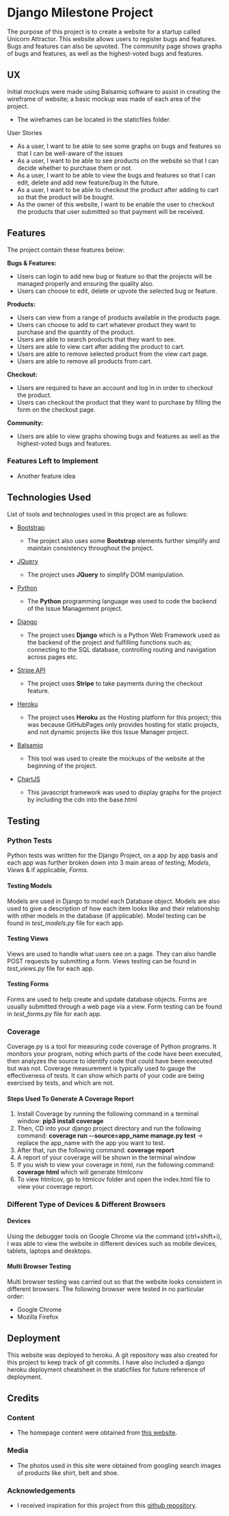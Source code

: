 # Django Milestone Project

The purpose of this project is to create a website for a startup called Unicorn Attractor. 
This website allows users to register bugs and features. Bugs and features can also be upvoted. 
The community page shows graphs of bugs and features, as well as the highest-voted bugs and features.

 
## UX
 
Initial mockups were made using Balsamiq software to assist in creating the wireframe of website; a basic mockup was made of each area of the project.

- The wireframes can be located in the staticfiles folder.

User Stories
- As a user, I want to be able to see some graphs on bugs and features so that I can be well-aware of the issues
- As a user, I want to be able to see products on the website so that I can decide whether to purchase them or not.
- As a user, I want to be able to view the bugs and features so that I can edit, delete and add new feature/bug in the future.
- As a user, I want to be able to checkout the product after adding to cart so that the product will be bought.
- As the owner of this website, I want to be enable the user to checkout the products that user submitted so that payment will be received.

## Features

The project contain these features below:

**Bugs & Features:**
- Users can login to add new bug or feature so that the projects will be managed properly and ensuring the quality also.
- Users can choose to edit, delete or upvote the selected bug or feature.

**Products:**
- Users can view from a range of products available in the products page.
- Users can choose to add to cart whatever product they want to purchase and the quantity of the product.
- Users are able to search products that they want to see.
- Users are able to view cart after adding the product to cart.
- Users are able to remove selected product from the view cart page.
- Users are able to remove all products from cart.

**Checkout:**
- Users are required to have an account and log in in order to checkout the product.
- Users can checkout the product that they want to purchase by filling the form on the checkout page.

**Community:**
- Users are able to view graphs showing bugs and features as well as the highest-voted bugs and features.

### Features Left to Implement
- Another feature idea

## Technologies Used

List of tools and technologies used in this project are as follows:
- [Bootstrap](https://getbootstrap.com/docs/3.3/)
    - The project also uses some **Bootstrap** elements further simplify and maintain consistency throughout the project.
    
- [JQuery](https://jquery.com)
    - The project uses **JQuery** to simplify DOM manipulation.

- [Python](https://www.python.org/)
    - The **Python** programming language was used to code the backend of the Issue Management project.

- [Django](https://www.djangoproject.com/)
    - The project uses **Django** which is a Python Web Framework used as the backend of the project and fulfilling functions such as; connecting to the SQL database, controlling routing and navigation across pages etc.

- [Stripe API](https://stripe.com/docs/api)
    - The project uses **Stripe** to take payments during the checkout feature.

- [Heroku](https://www.heroku.com/)
    - The project uses **Heroku** as the Hosting platform for this project; this was because GitHubPages only provides hosting for static projects, and not dynamic projects like this Issue Manager project.

- [Balsamiq](https://balsamiq.com/)
    - This tool was used to create the mockups of the website at the beginning of the project. 

- [ChartJS](https://www.chartjs.org/)
    - This javascript framework was used to display graphs for the project by including the cdn into the base.html


## Testing

### Python Tests

Python tests was written for the Django Project, on a app by app basis and each app was further broken down into 3 main areas of testing; *Models*, *Views* & if applicable, *Forms*.

#### Testing Models

Models are used in Django to model each Database object.
Models are also used to give a description of how each item looks like and their relationship with other models in the database (if applicable).
Model testing can be found in *test_models.py* file for each app.

#### Testing Views

Views are used to handle what users see on a page. 
They can also handle POST requests by submitting a form.
Views testing can be found in *test_views.py* file for each app.

#### Testing Forms

Forms are used to help create and update database objects.
Forms are usually submitted through a web page via a view.
Form testing can be found in *test_forms.py* file for each app.

### Coverage

Coverage.py is a tool for measuring code coverage of Python programs. 
It monitors your program, noting which parts of the code have been executed, then analyzes the source to identify code that could have been executed but was not.
Coverage measurement is typically used to gauge the effectiveness of tests. 
It can show which parts of your code are being exercised by tests, and which are not.

#### Steps Used To Generate A Coverage Report

1. Install Coverage by running the following command in a terminal window: **pip3 install coverage**
2. Then, CD into your django project directory and run the following command: **coverage run --source=app_name manage.py test** -> replace the app_name with the app you want to test.
3. After that, run the following command: **coverage report**
4. A report of your coverage will be shown in the terminal window
5. If you wish to view your coverage in html, run the following command: **coverage html** which will generate htmlconv
6. To view htmlcov, go to htmlcov folder and open the index.html file to view your coverage report.

### Different Type of Devices & Different Browsers

#### Devices

Using the debugger tools on Google Chrome via the command (ctrl+shift+i), I was able to view the website in different devices such as mobile devices, tablets, laptops and desktops.

#### Multi Browser Testing

Multi browser testing was carried out so that the website looks consistent in different browsers.
The following browser were tested in no particular order:
- Google Chrome
- Mozilla Firefox

## Deployment

This website was deployed to heroku. A git repository was also created for this project to keep track of git commits. 
I have also included a django heroku deployment cheatsheet in the staticfiles for future reference of deployment.

## Credits

### Content
- The homepage content were obtained from [this website](https://uilicious.com/).
### Media

- The photos used in this site were obtained from googling search images of products like shirt, belt and shoe.

### Acknowledgements

- I received inspiration for this project from this [github repository](https://github.com/Code-Institute-Submissions/full-stack-milestone).

